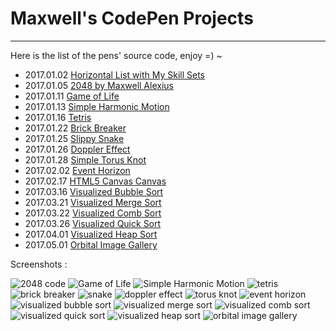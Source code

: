 # Maxwell's CodePen Projects
---

Here is the list of the pens' source code, enjoy =) ~

- 2017.01.02 <a href="http://codepen.io/maxwell_alexius/pen/jyNvYB">Horizontal List with My Skill Sets</a>
- 2017.01.05 <a href="http://codepen.io/maxwell_alexius/pen/BpaKKp">2048 by Maxwell Alexius</a>
- 2017.01.11 <a href="http://codepen.io/maxwell_alexius/pen/KaVENm">Game of Life</a>
- 2017.01.13 <a href="http://codepen.io/maxwell_alexius/pen/GrqKZQ">Simple Harmonic Motion</a>
- 2017.01.16 <a href="http://codepen.io/maxwell_alexius/pen/oBzppK">Tetris</a>
- 2017.01.22 <a href="http://codepen.io/maxwell_alexius/pen/PWmJmw">Brick Breaker</a>
- 2017.01.25 <a href="http://codepen.io/maxwell_alexius/pen/ZLJabv">Slippy Snake</a>
- 2017.01.26 <a href="http://codepen.io/maxwell_alexius/pen/VPzVqL">Doppler Effect</a>
- 2017.01.28 <a href="http://codepen.io/maxwell_alexius/pen/RKjRMz">Simple Torus Knot</a>
- 2017.02.02 <a href="http://codepen.io/maxwell_alexius/pen/MJVrqv">Event Horizon</a>
- 2017.02.17 <a href="http://codepen.io/maxwell_alexius/pen/WRYWNp">HTML5 Canvas Canvas</a>
- 2017.03.16 <a href="http://codepen.io/maxwell_alexius/pen/WpXejG">Visualized Bubble Sort</a>
- 2017.03.21 <a href="http://codepen.io/maxwell_alexius/pen/peLbRR">Visualized Merge Sort</a>
- 2017.03.22 <a href="http://codepen.io/maxwell_alexius/pen/zZWbNE">Visualized Comb Sort</a>
- 2017.03.26 <a href="http://codepen.io/maxwell_alexius/pen/peVrMx">Visualized Quick Sort</a>
- 2017.04.01 <a href="http://codepen.io/maxwell_alexius/pen/jBXpRK">Visualized Heap Sort</a>
- 2017.05.01 <a href="https://codepen.io/maxwell_alexius/pen/qmmKOj">Orbital Image Gallery</a>

Screenshots :

<img src="img/2048_by_Maxwell_Alexius.png" alt="2048 code" />
<img src="img/Game_of_Life.png" alt="Game of Life" />
<img src="img/Simple_Harmonic_Motion.png" alt="Simple Harmonic Motion" />
<img src="img/Tetris.png" alt="tetris" />
<img src="img/Brick_Breaker.png" alt="brick breaker" />
<img src="img/Snake.png" alt="snake" />
<img src="img/Doppler_Effect.png" alt="doppler effect" />
<img src="img/Simple_Torus_Knot.png" alt="torus knot" />
<img src="img/Event_Horizon.png" alt="event horizon" />
<img src="img/Visualized_Bubble_Sort.png" alt="visualized bubble sort" />
<img src="img/Visualized_Merge_Sort.png" alt="visualized merge sort" />
<img src="img/Visualized_Comb_Sort.png" alt="visualized comb sort" />
<img src="img/Visualized_Quick_Sort.png" alt="visualized quick sort" />
<img src="img/Visualized_Heap_Sort.png" alt="visualized heap sort" />
<img src="img/Orbital_Image_Gallery.png" alt="orbital image gallery" />
